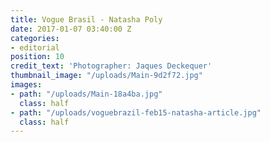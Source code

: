 ```yaml
---
title: Vogue Brasil - Natasha Poly
date: 2017-01-07 03:40:00 Z
categories:
- editorial
position: 10
credit_text: 'Photographer: Jaques Deckequer'
thumbnail_image: "/uploads/Main-9d2f72.jpg"
images:
- path: "/uploads/Main-18a4ba.jpg"
  class: half
- path: "/uploads/voguebrazil-feb15-natasha-article.jpg"
  class: half
---
```



